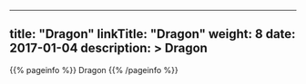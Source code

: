 
---
title: "Dragon"
linkTitle: "Dragon"
weight: 8
date: 2017-01-04
description: >
 Dragon
---

{{% pageinfo %}}
Dragon
{{% /pageinfo %}}

